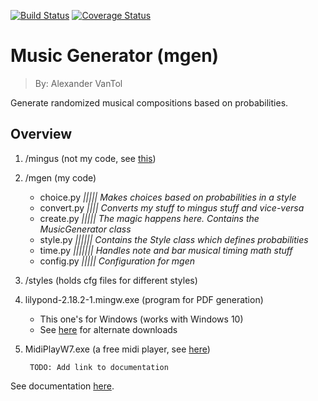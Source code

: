 [![Build Status](https://travis-ci.org/Avantol13/mgen.svg?branch=master)](https://travis-ci.org/Avantol13/mgen)
[![Coverage Status](https://coveralls.io/repos/github/Avantol13/mgen/badge.svg?branch=master)](https://coveralls.io/github/Avantol13/mgen?branch=master)

Music Generator (mgen)
======================
 > By: Alexander VanTol

Generate randomized musical compositions based on probabilities.

Overview
--------

1. /mingus (not my code, see [this](https://github.com/bspaans/python-mingus))
2. /mgen (my code)
    - choice.py *||||| Makes choices based on probabilities in a style*
    - convert.py *|||| Converts my stuff to mingus stuff and vice-versa*
    - create.py *||||| The magic happens here. Contains the MusicGenerator class*
    - style.py *|||||| Contains the Style class which defines probabilities*
    - time.py *||||||| Handles note and bar musical timing math stuff*
    - config.py *||||| Configuration for mgen*
3. /styles (holds cfg files for different styles)
4. lilypond-2.18.2-1.mingw.exe (program for PDF generation)
    - This one's for Windows (works with Windows 10)
    - See [here](http://lilypond.org/download.html) for alternate downloads
5. MidiPlayW7.exe (a free midi player, see [here](http://www.chrishills.org.uk/midiplay/))

        TODO: Add link to documentation
See documentation [here]().
